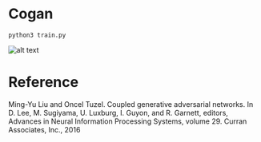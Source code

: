 # Cogan
```
python3 train.py
```
![alt text](https://github.com/VoHoangAnh/Mnist_cogan/blob/develop/mnist/156000.png?raw=true)

# Reference
Ming-Yu Liu and Oncel Tuzel. Coupled generative adversarial networks. In D. Lee, M. Sugiyama,
U. Luxburg, I. Guyon, and R. Garnett, editors, Advances in Neural Information Processing
Systems, volume 29. Curran Associates, Inc., 2016
